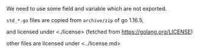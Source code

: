 We need to use some field and variable which are not exported.

`std_*.go` files are copied from `archive/zip` of go 1.16.5,

and licensed under <./license> (fetched from https://golang.org/LICENSE)

other files are licensed under <../license.md>

